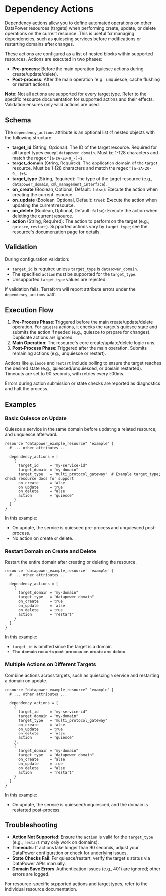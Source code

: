 # Dependency Actions

Dependency actions allow you to define automated operations on other DataPower resources (targets) when performing create, update, or delete operations on the current resource. This is useful for managing dependencies, such as quiescing services before modifications or restarting domains after changes.

These actions are configured as a list of nested blocks within supported resources. Actions are executed in two phases:
- **Pre-process**: Before the main operation (quiesce actions during create/update/delete).
- **Post-process**: After the main operation (e.g., unquiesce, cache flushing or restart actions).

**Note**: Not all actions are supported for every target type. Refer to the specific resource documentation for supported actions and their effects. Validation ensures only valid actions are used.

## Schema

The `dependency_actions` attribute is an optional list of nested objects with the following structure:

- **target_id** (String, Optional): The ID of the target resource. Required for all target types except `datapower_domain`. Must be 1-128 characters and match the regex `^[a-zA-Z0-9_-]+$`.
- **target_domain** (String, Required): The application domain of the target resource. Must be 1-128 characters and match the regex `^[a-zA-Z0-9_-]+$`.
- **target_type** (String, Required): The type of the target resource (e.g., `datapower_domain`, `xml_management_interface`).
- **on_create** (Boolean, Optional, Default: `false`): Execute the action when creating the current resource.
- **on_update** (Boolean, Optional, Default: `true`): Execute the action when updating the current resource.
- **on_delete** (Boolean, Optional, Default: `false`): Execute the action when deleting the current resource.
- **action** (String, Required): The action to perform on the target (e.g., `quiesce`, `restart`). Supported actions vary by `target_type`; see the resource's documentation page for details.

## Validation

During configuration validation:
- `target_id` is required unless `target_type` is `datapower_domain`.
- The specified `action` must be supported for the `target_type`.
- Unsupported `target_type` values are rejected.

If validation fails, Terraform will report attribute errors under the `dependency_actions` path.

## Execution Flow

1. **Pre-Process Phase**: Triggered before the main create/update/delete operation. For `quiesce` actions, it checks the target's quiesce state and submits the action if needed (e.g., quiesce to prepare for changes). Duplicate actions are ignored.
2. **Main Operation**: The resource's core create/update/delete logic runs.
3. **Post-Process Phase**: Triggered after the main operation. Submits remaining actions (e.g., unquiesce or restart).

Actions like `quiesce` and `restart` include polling to ensure the target reaches the desired state (e.g., quiesced/unquiesced, or domain restarted). Timeouts are set to 90 seconds, with retries every 500ms.

Errors during action submission or state checks are reported as diagnostics and halt the process.

## Examples

### Basic Quiesce on Update

Quiesce a service in the same domain before updating a related resource, and unquiesce afterward.

```hcl
resource "datapower_example_resource" "example" {
  # ... other attributes ...

  dependency_actions = [
    {
      target_id     = "my-service-id"
      target_domain = "my-domain"
      target_type   = "multi_protocol_gateway"  # Example target_type; check resource docs for support
      on_create     = false
      on_update     = true
      on_delete     = false
      action        = "quiesce"
    }
  ]
}
```

In this example:
- On update, the service is quiesced pre-process and unquiesced post-process.
- No action on create or delete.

### Restart Domain on Create and Delete

Restart the entire domain after creating or deleting the resource.

```hcl
resource "datapower_example_resource" "example" {
  # ... other attributes ...

  dependency_actions = [
    {
      target_domain = "my-domain"
      target_type   = "datapower_domain"
      on_create     = true
      on_update     = false
      on_delete     = true
      action        = "restart"
    }
  ]
}
```

In this example:
- `target_id` is omitted since the target is a domain.
- The domain restarts post-process on create and delete.

### Multiple Actions on Different Targets

Combine actions across targets, such as quiescing a service and restarting a domain on update.

```hcl
resource "datapower_example_resource" "example" {
  # ... other attributes ...

  dependency_actions = [
    {
      target_id     = "my-service-id"
      target_domain = "my-domain"
      target_type   = "multi_protocol_gateway"
      on_create     = false
      on_update     = true
      on_delete     = false
      action        = "quiesce"
    },
    {
      target_domain = "my-domain"
      target_type   = "datapower_domain"
      on_create     = false
      on_update     = true
      on_delete     = false
      action        = "restart"
    }
  ]
}
```

In this example:
- On update, the service is quiesced/unquiesced, and the domain is restarted post-process.

## Troubleshooting

- **Action Not Supported**: Ensure the `action` is valid for the `target_type` (e.g., `restart` may only work on domains).
- **Timeouts**: If actions take longer than 90 seconds, adjust your DataPower configuration or check for underlying issues.
- **State Checks Fail**: For quiesce/restart, verify the target's status via DataPower APIs manually.
- **Domain Save Errors**: Authentication issues (e.g., 401) are ignored; other errors are logged.

For resource-specific supported actions and target types, refer to the individual resource documentation.
